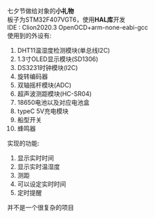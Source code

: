七夕节做给对象的**小礼物**
<br>
板子为STM32F407VGT6，使用**HAL库**开发
<br>
IDE : Clion2020.3 OpenOCD+arm-none-eabi-gcc
<br>
使用到的外设有:
1. DHT11温湿度检测模块(单总线I2C)
2. 1.3寸OLED显示模块(SD1306)
3. DS3231时钟模块(I2C)
4. 旋转编码器
5. 双轴摇杆模块(ADC)
6. 超声波测距模块(HC-SR04)  
7. 18650电池以及对应电池盒
8. typeC 5V充电模块
9. 船型开关
10. 蜂鸣器

实现的功能:
1. 显示实时时间
2. 显示实时温湿度
3. 测距
4. 可以设定实时时间
5. 定时提醒

并不是一个很复杂的项目
